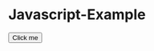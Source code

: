 # Javascript-Example
<!DOCTYPE html>
<html lang="en-US">
  <head> <head/>
    <body>
      <button>Click me</button>
    </body>
    </html>
